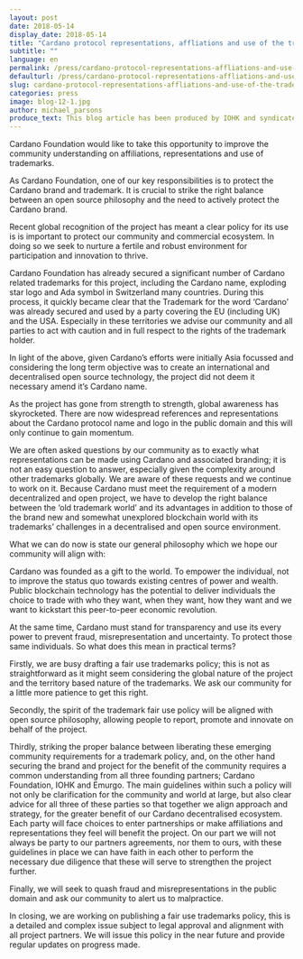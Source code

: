 ```yaml
---
layout: post
date: 2018-05-14
display_date: 2018-05-14
title: "Cardano protocol representations, affliations and use of the trademark"
subtitle: ""
language: en
permalink: /press/cardano-protocol-representations-affliations-and-use-of-the-trademark/
defaulturl: /press/cardano-protocol-representations-affliations-and-use-of-the-trademark/
slug: cardano-protocol-representations-affliations-and-use-of-the-trademark
categories: press
image: blog-12-1.jpg
author: michael_parsons
produce_text: This blog article has been produced by IOHK and syndicated by Cardano Foundation for wider distribution.
---
```


Cardano Foundation would like to take this opportunity to improve the community understanding on affiliations, representations and use of trademarks.<!--break-->

As Cardano Foundation, one of our key responsibilities is to protect the Cardano brand and trademark. It is crucial to strike the right balance between an open source philosophy and the need to actively protect the Cardano brand.

Recent global recognition of the project has meant a clear policy for its use is is important to protect our community and commercial ecosystem. In doing so we seek to nurture a fertile and robust environment for participation and innovation to thrive.

Cardano Foundation has already secured a significant number of Cardano related trademarks for this project, including the Cardano name, exploding star logo and Ada symbol in Switzerland many countries. During this process, it quickly became clear that the Trademark for the word ‘Cardano’ was already secured and used by a party covering the EU (including UK) and the USA. Especially in these territories we advise our community and all parties to act with caution and in full respect to the rights of the trademark holder.

In light of the above, given Cardano’s efforts were initially Asia focussed and considering the long term objective was to create an international and decentralised open source technology, the project did not deem it necessary amend it’s Cardano name.

As the project has gone from strength to strength, global awareness has skyrocketed. There are now widespread references and representations about the Cardano protocol name and logo in the public domain and this will only continue to gain momentum.

We are often asked questions by our community as to exactly what representations can be made using Cardano and associated branding; it is not an easy question to answer, especially given the complexity around other trademarks globally. We are aware of these requests and we continue to work on it. Because Cardano must meet the requirement of a modern decentralized and open project, we have to develop the right balance between the ‘old trademark world’ and its advantages in addition to those of the brand new and somewhat unexplored blockchain world with its trademarks’ challenges in a decentralised and open source environment.

What we can do now is state our general philosophy which we hope our community will align with:

Cardano was founded as a gift to the world. To empower the individual, not to improve the status quo towards existing centres of power and wealth. Public blockchain technology has the potential to deliver individuals the choice to trade with who they want, when they want, how they want and we want to kickstart this peer-to-peer economic revolution.

At the same time, Cardano must stand for transparency and use its every power to prevent fraud, misrepresentation and uncertainty. To protect those same individuals.
So what does this mean in practical terms?

Firstly, we are busy drafting a fair use trademarks policy; this is not as straightforward as it might seem considering the global nature of the project and the territory based nature of the trademarks. We ask our community for a little more patience to get this right.

Secondly, the spirit of the trademark fair use policy will be aligned with open source philosophy, allowing people to report, promote and innovate on behalf of the project.

Thirdly, striking the proper balance between liberating these emerging community requirements for a trademark policy, and, on the other hand securing the brand and project for the benefit of the community requires a common understanding from all three founding partners; Cardano Foundation, IOHK and Emurgo. The main guidelines within such a policy will not only be clarification for the community and world at large, but also clear advice for all three of these parties so that together we align approach and strategy, for the greater benefit of our Cardano decentralised ecosystem. Each party will face choices to enter partnerships or make affiliations and representations they feel will benefit the project. On our part we will not always be party to our partners agreements, nor them to ours, with these guidelines in place we can have faith in each other to perform the necessary due diligence that these will serve to strengthen the project further.

Finally, we will seek to quash fraud and misrepresentations in the public domain and ask our community to alert us to malpractice.

In closing, we are working on publishing a fair use trademarks policy, this is a detailed and complex issue subject to legal approval and alignment with all project partners. We will issue this policy in the near future and provide regular updates on progress made.